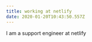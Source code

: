 ```yaml
---
title: working at netlify
date: 2020-01-20T10:43:50.557Z
---
```

I am a support engineer at netlify
